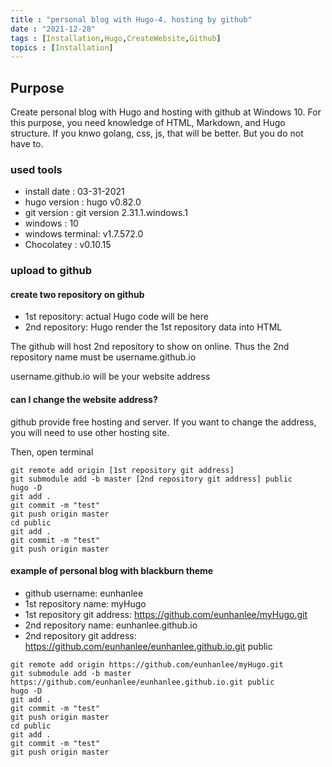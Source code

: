 ```yaml
---
title : "personal blog with Hugo-4. hosting by github"
date : "2021-12-28"
tags : [Installation,Hugo,CreateWebsite,Github]
topics : [Installation]
---
```

## Purpose

Create personal blog with Hugo and hosting with github at Windows 10.
For this purpose, you need knowledge of HTML, Markdown, and Hugo structure.
If you knwo golang, css, js, that will be better. But you do not have to.

### used tools

- install date : 03-31-2021
- hugo version : hugo v0.82.0
- git version : git version 2.31.1.windows.1
- windows : 10
- windows terminal: v1.7.572.0
- Chocolatey : v0.10.15


### upload to github

#### create two repository on github
- 1st repository: actual Hugo code will be here
- 2nd repository: Hugo render the 1st repository data into HTML

The github will host 2nd repository to show on online. Thus the 2nd repository name must be username.github.io

username.github.io will be your website address

#### can I change the website address?
github provide free hosting and server. If you want to change the address, you will need to use other hosting site.


Then, open terminal
```
git remote add origin [1st repository git address]
git submodule add -b master [2nd repository git address] public
hugo -D
git add .
git commit -m "test"
git push origin master
cd public
git add .
git commit -m "test"
git push origin master
```



#### example of personal blog with blackburn theme
- github username: eunhanlee
- 1st repository name: myHugo
- 1st repository git address: https://github.com/eunhanlee/myHugo.git
- 2nd repository name: eunhanlee.github.io
- 2nd repository  git address: https://github.com/eunhanlee/eunhanlee.github.io.git public

```
git remote add origin https://github.com/eunhanlee/myHugo.git
git submodule add -b master https://github.com/eunhanlee/eunhanlee.github.io.git public
hugo -D
git add .
git commit -m "test"
git push origin master
cd public
git add .
git commit -m "test"
git push origin master
```
